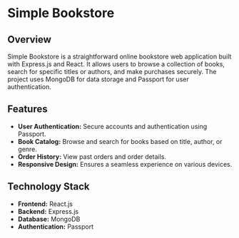 # Simple Bookstore

## Overview

Simple Bookstore is a straightforward online bookstore web application built with Express.js and React. It allows users to browse a collection of books, search for specific titles or authors, and make purchases securely. The project uses MongoDB for data storage and Passport for user authentication.

## Features

- **User Authentication:** Secure accounts and authentication using Passport.
- **Book Catalog:** Browse and search for books based on title, author, or genre.
- **Order History:** View past orders and order details.
- **Responsive Design:** Ensures a seamless experience on various devices.

## Technology Stack

- **Frontend:** React.js
- **Backend:** Express.js
- **Database:** MongoDB
- **Authentication:** Passport
